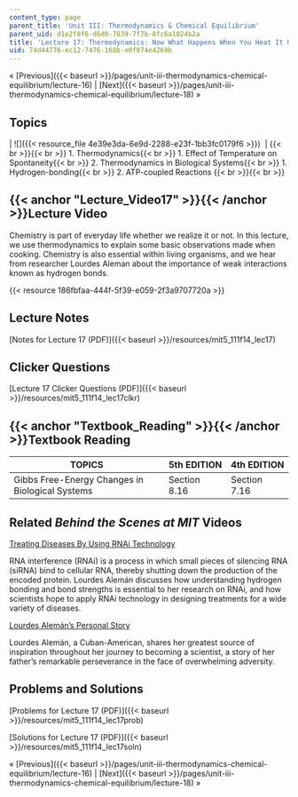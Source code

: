 ```yaml
---
content_type: page
parent_title: 'Unit III: Thermodynamics & Chemical Equilibrium'
parent_uid: d1e2f8f6-d6d0-7839-7f7b-8fc6a1024b2a
title: 'Lecture 17: Thermodynamics: Now What Happens When You Heat It Up?'
uid: 74d44776-ec12-7476-168b-e0f074e4269b
---
```


« [Previous]({{< baseurl >}}/pages/unit-iii-thermodynamics-chemical-equilibrium/lecture-16) | [Next]({{< baseurl >}}/pages/unit-iii-thermodynamics-chemical-equilibrium/lecture-18) »

Topics
------

| ![]({{< resource_file 4e39e3da-6e9d-2288-e23f-1bb3fc0179f6 >}})  |  {{< br >}}{{< br >}} 1.  Thermodynamics{{< br >}}    1.  Effect of Temperature on Spontaneity{{< br >}}    2.  Thermodynamics in Biological Systems{{< br >}}        1.  Hydrogen-bonding{{< br >}}        2.  ATP-coupled Reactions {{< br >}}{{< br >}}  

{{< anchor "Lecture_Video17" >}}{{< /anchor >}}Lecture Video
------------------------------------------------------------

Chemistry is part of everyday life whether we realize it or not. In this lecture, we use thermodynamics to explain some basic observations made when cooking. Chemistry is also essential within living organisms, and we hear from researcher Lourdes Aleman about the importance of weak interactions known as hydrogen bonds.

{{< resource 186fbfaa-444f-5f39-e059-2f3a9707720a >}}

Lecture Notes
-------------

[Notes for Lecture 17 (PDF)]({{< baseurl >}}/resources/mit5_111f14_lec17)

Clicker Questions
-----------------

[Lecture 17 Clicker Questions (PDF)]({{< baseurl >}}/resources/mit5_111f14_lec17clkr)

{{< anchor "Textbook_Reading" >}}{{< /anchor >}}Textbook Reading
----------------------------------------------------------------

| TOPICS | 5th EDITION | 4th EDITION |
| --- | --- | --- |
| Gibbs Free-Energy Changes in Biological Systems | Section 8.16 | Section 7.16 

Related _Behind the Scenes at MIT_ Videos
-----------------------------------------

[Treating Diseases By Using RNAi Technology](http://techtv.mit.edu/videos/24146-treating-diseases-by-using-rnai-technology)

RNA interference (RNAi) is a process in which small pieces of silencing RNA (siRNA) bind to cellular RNA, thereby shutting down the production of the encoded protein. Lourdes Alemán discusses how understanding hydrogen bonding and bond strengths is essential to her research on RNAi, and how scientists hope to apply RNAi technology in designing treatments for a wide variety of diseases.

[Lourdes Alemán’s Personal Story](http://techtv.mit.edu/videos/24172-lourdes-aleman-s-personal-story)

Lourdes Alemán, a Cuban-American, shares her greatest source of inspiration throughout her journey to becoming a scientist, a story of her father’s remarkable perseverance in the face of overwhelming adversity.

Problems and Solutions
----------------------

[Problems for Lecture 17 (PDF)]({{< baseurl >}}/resources/mit5_111f14_lec17prob)

[Solutions for Lecture 17 (PDF)]({{< baseurl >}}/resources/mit5_111f14_lec17soln)

« [Previous]({{< baseurl >}}/pages/unit-iii-thermodynamics-chemical-equilibrium/lecture-16) | [Next]({{< baseurl >}}/pages/unit-iii-thermodynamics-chemical-equilibrium/lecture-18) »